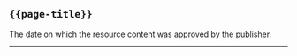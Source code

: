 ## <code>{{page-title}}</code>

The date on which the resource content was approved by the publisher.

---
